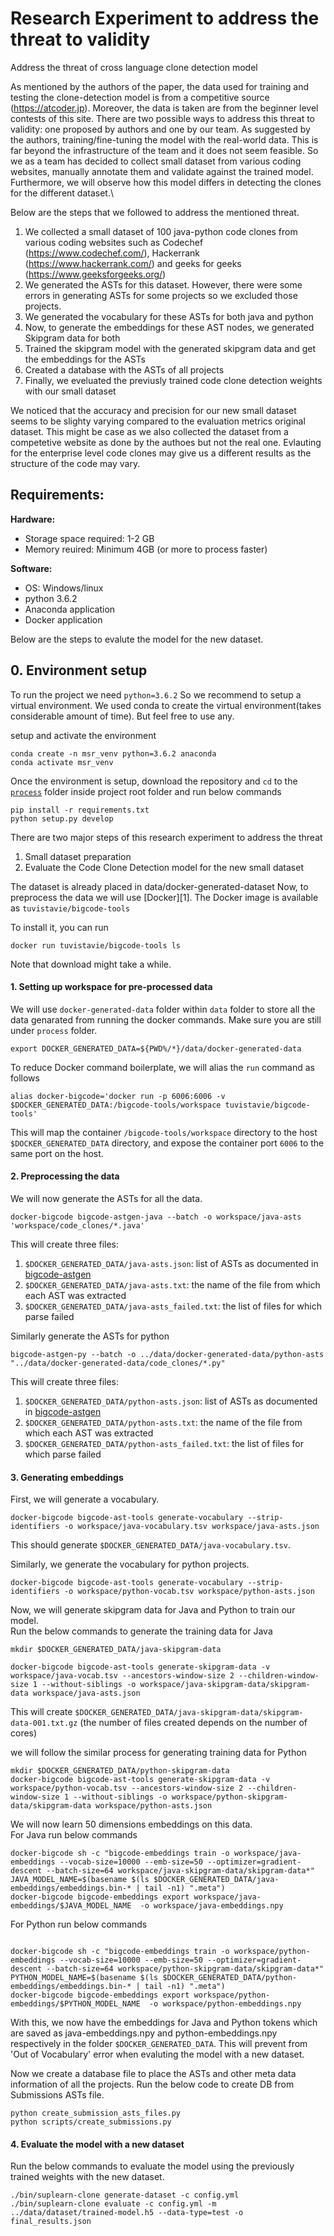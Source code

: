 # Research Experiment to address the threat to validity
Address the threat of cross language clone detection model


As mentioned by the authors of the paper, the data used for training and testing the clone-detection model is from a competitive source
(https://atcoder.jp). Moreover, the data is taken are from the beginner level contests of this site.
There are two possible ways to address this threat to validity: one proposed by authors and one by our team.
As suggested by the authors, training/fine-tuning the model with the real-world data.
This is far beyond the infrastructure of the team and it does not seem feasible.
So we as a team has decided to collect small dataset from various coding websites, manually annotate them and validate against
the trained model. Furthermore, we will observe how this model differs in detecting the clones for the different dataset.\


Below are the steps that we followed to address the mentioned threat.
1. We collected a small dataset of 100 java-python code clones from various coding websites such as Codechef (https://www.codechef.com/),
Hackerrank (https://www.hackerrank.com/) and geeks for geeks (https://www.geeksforgeeks.org/)
2. We generated the ASTs for this dataset. However, there were some errors in generating ASTs for some projects so we excluded those projects.
3. We generated the vocabulary for these ASTs for both java and python
4. Now, to generate the embeddings for these AST nodes, we generated Skipgram data for both 
5. Trained the skipgram model with the generated skipgram data and get the embeddings for the ASTs
6. Created a database with the ASTs of all projects
7. Finally, we eveluated the previusly trained code clone detection weights with our small dataset 

We noticed that the accuracy and precision for our new small dataset seems to be slighty varying compared to the evaluation metrics
original dataset. This might be case as we also collected the dataset from a competetive website as done by the authoes  but not the real one. Evlauting for the 
enterprise level code clones may give us a different results as the structure of the code may vary.


## Requirements: <br />
**Hardware:** <br />
* Storage space required: 1-2 GB <br />
* Memory reuired: Minimum 4GB (or more to process faster) <br />

**Software:** <br />
* OS: Windows/linux <br />
* python 3.6.2 <br />
* Anaconda application <br />
* Docker application <br />


Below are the steps to evalute the model for the new dataset.

## 0. Environment setup

To run the project we need `python=3.6.2` So we recommend to setup a virtual environment.
We used conda to create the virtual environment(takes considerable amount of time).
But feel free to use any.

setup and activate the environment
```
conda create -n msr_venv python=3.6.2 anaconda
conda activate msr_venv
```
Once the environment is setup, download the repository and `cd` to the [`process`][16] folder inside project root folder and run below
commands
```
pip install -r requirements.txt
python setup.py develop
```


There are two major steps of this research experiment to address the threat

1. Small dataset preparation 
2. Evaluate the Code Clone Detection model for the new small dataset

The dataset is already placed in data/docker-generated-dataset
Now, to preprocess the data we will use [Docker][1].
The Docker image is available as `tuvistavie/bigcode-tools`

To install it, you can run

```
docker run tuvistavie/bigcode-tools ls
```
Note that download might take a while.

#### 1. Setting up workspace for pre-processed data
 
 We will use `docker-generated-data` folder within `data` folder to store all the data genarated from running the docker commands. 
 Make sure you are still under `process` folder.
```
export DOCKER_GENERATED_DATA=${PWD%/*}/data/docker-generated-data
```

To reduce Docker command boilerplate, we will alias the `run` command as follows

```
alias docker-bigcode='docker run -p 6006:6006 -v $DOCKER_GENERATED_DATA:/bigcode-tools/workspace tuvistavie/bigcode-tools'
```

This will map the container `/bigcode-tools/workspace` directory to the host `$DOCKER_GENERATED_DATA`
directory, and expose the container port `6006` to the same port on the host.

#### 2. Preprocessing the data

We will now generate the ASTs for all the data.

```
docker-bigcode bigcode-astgen-java --batch -o workspace/java-asts 'workspace/code_clones/*.java'
```

This will create three files:

1. `$DOCKER_GENERATED_DATA/java-asts.json`: list of ASTs as documented in [bigcode-astgen](../bigcode-astgen/README.md)
2. `$DOCKER_GENERATED_DATA/java-asts.txt`: the name of the file from which each AST was extracted
3. `$DOCKER_GENERATED_DATA/java-asts_failed.txt`: the list of files for which parse failed 

Similarly generate the ASTs for python 
```
bigcode-astgen-py --batch -o ../data/docker-generated-data/python-asts "../data/docker-generated-data/code_clones/*.py"
```
This will create three files:

1. `$DOCKER_GENERATED_DATA/python-asts.json`: list of ASTs as documented in [bigcode-astgen](../bigcode-astgen/README.md)
2. `$DOCKER_GENERATED_DATA/python-asts.txt`: the name of the file from which each AST was extracted
3. `$DOCKER_GENERATED_DATA/python-asts_failed.txt`: the list of files for which parse failed 

#### 3. Generating embeddings

First, we will generate a vocabulary.

```
docker-bigcode bigcode-ast-tools generate-vocabulary --strip-identifiers -o workspace/java-vocabulary.tsv workspace/java-asts.json
```

This should generate `$DOCKER_GENERATED_DATA/java-vocabulary.tsv`.

Similarly, we generate the vocabulary for python projects.

```
docker-bigcode bigcode-ast-tools generate-vocabulary --strip-identifiers -o workspace/python-vocab.tsv workspace/python-asts.json
```

Now, we will generate skipgram data for Java and Python to train our model. <br/>
Run the below commands to generate the training data for Java 

```
mkdir $DOCKER_GENERATED_DATA/java-skipgram-data

docker-bigcode bigcode-ast-tools generate-skipgram-data -v workspace/java-vocab.tsv --ancestors-window-size 2 --children-window-size 1 --without-siblings -o workspace/java-skipgram-data/skipgram-data workspace/java-asts.json
```
This will create `$DOCKER_GENERATED_DATA/java-skipgram-data/skipgram-data-001.txt.gz`
(the number of files created depends on the number of cores)

we will follow the similar process for generating training data for Python

```
mkdir $DOCKER_GENERATED_DATA/python-skipgram-data
docker-bigcode bigcode-ast-tools generate-skipgram-data -v workspace/python-vocab.tsv --ancestors-window-size 2 --children-window-size 1 --without-siblings -o workspace/python-skipgram-data/skipgram-data workspace/python-asts.json
```

We will now learn 50 dimensions embeddings on this data. <br/>
For Java run below commands<br/>

```
docker-bigcode sh -c "bigcode-embeddings train -o workspace/java-embeddings --vocab-size=10000 --emb-size=50 --optimizer=gradient-descent --batch-size=64 workspace/java-skipgram-data/skipgram-data*"
JAVA_MODEL_NAME=$(basename $(ls $DOCKER_GENERATED_DATA/java-embeddings/embeddings.bin-* | tail -n1) ".meta")
docker-bigcode bigcode-embeddings export workspace/java-embeddings/$JAVA_MODEL_NAME  -o workspace/java-embeddings.npy
```

For Python run below commands<br/>

```

docker-bigcode sh -c "bigcode-embeddings train -o workspace/python-embeddings --vocab-size=10000 --emb-size=50 --optimizer=gradient-descent --batch-size=64 workspace/python-skipgram-data/skipgram-data*"
PYTHON_MODEL_NAME=$(basename $(ls $DOCKER_GENERATED_DATA/python-embeddings/embeddings.bin-* | tail -n1) ".meta")
docker-bigcode bigcode-embeddings export workspace/python-embeddings/$PYTHON_MODEL_NAME  -o workspace/python-embeddings.npy
```
With this, we now have the  embeddings for Java and Python tokens which are saved as java-embeddings.npy and python-embeddings.npy respectively in the folder `$DOCKER_GENERATED_DATA`. This will prevent from 'Out of Vocabulary' error when evaluting the model with a new dataset.

Now we create a database file to place the ASTs and other meta data information of all the projects.
Run the below code to create DB from Submissions ASTs file.

```
python create_submission_asts_files.py
python scripts/create_submissions.py
```
#### 4. Evaluate the model with a new dataset

Run the below commands to evaluate the model using the previously trained weights with the new dataset.
```
./bin/suplearn-clone generate-dataset -c config.yml
./bin/suplearn-clone evaluate -c config.yml -m ../data/dataset/trained-model.h5 --data-type=test -o final_results.json
```


[16]: https://github.com/SoniyaMG/Cross-Language-Clone-Detection-Threat-to-Validity
